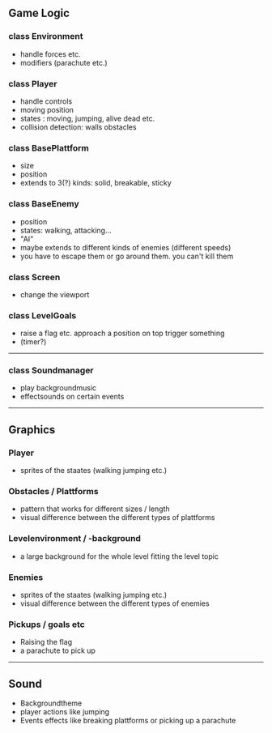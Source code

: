 ## Game Logic

### class Environment
+ handle forces etc.
+ modifiers (parachute etc.)

### class Player
+ handle controls 
+ moving position
+ states : moving, jumping, alive dead etc.
+ collision detection: walls obstacles

### class BasePlattform
+ size
+ position
+  extends to 3(?) kinds: solid, breakable, sticky

### class BaseEnemy
+ position
+ states: walking, attacking...
+  "AI"
+  maybe extends to different kinds of enemies (different speeds)
+  you have to escape them or go around them. you can't kill them

### class Screen
+ change the viewport

### class LevelGoals
+ raise a flag etc. approach a position on top trigger something
+  (timer?)

---
### class Soundmanager
+  play backgroundmusic
+  effectsounds on certain events

---
## Graphics

### Player
+ sprites of the staates (walking jumping etc.)

### Obstacles / Plattforms
+ pattern that works for different sizes / length
+ visual difference between the different types of plattforms

### Levelenvironment / -background
+ a large background for the whole level fitting the level topic

### Enemies
+ sprites of the staates (walking jumping etc.)
+ visual difference between the different types of enemies

### Pickups / goals etc
+ Raising the flag
+ a parachute to pick up

---
## Sound

+ Backgroundtheme
+ player actions like jumping
+ Events effects like breaking plattforms or picking up a parachute 